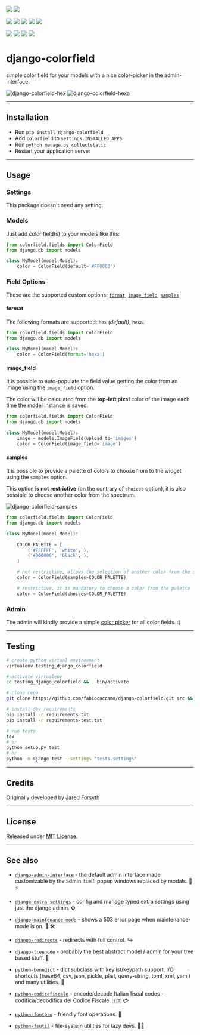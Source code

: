 [![](https://img.shields.io/pypi/pyversions/django-colorfield.svg?color=3776AB&logo=python&logoColor=white)](https://www.python.org/)
[![](https://img.shields.io/pypi/djversions/django-colorfield?color=0C4B33&logo=django&logoColor=white&label=django)](https://www.djangoproject.com/)

[![](https://img.shields.io/pypi/v/django-colorfield.svg?color=blue&logo=pypi&logoColor=white)](https://pypi.org/project/django-colorfield/)
[![](https://pepy.tech/badge/django-colorfield)](https://pepy.tech/project/django-colorfield)
[![](https://img.shields.io/github/stars/fabiocaccamo/django-colorfield?logo=github)](https://github.com/fabiocaccamo/django-colorfield/)
[![](https://badges.pufler.dev/visits/fabiocaccamo/django-colorfield?label=visitors&color=blue)](https://badges.pufler.dev)
[![](https://img.shields.io/pypi/l/django-colorfield.svg?color=blue)](https://github.com/fabiocaccamo/django-colorfield/blob/master/LICENSE.txt)

[![](https://img.shields.io/github/workflow/status/fabiocaccamo/django-colorfield/Python%20package?label=build&logo=github)](https://github.com/fabiocaccamo/django-colorfield)
[![](https://img.shields.io/codecov/c/gh/fabiocaccamo/django-colorfield?logo=codecov)](https://codecov.io/gh/fabiocaccamo/django-colorfield)
[![](https://img.shields.io/codacy/grade/194566618f424a819ce43450ea0af081?logo=codacy)](https://www.codacy.com/app/fabiocaccamo/django-colorfield)
[![](https://img.shields.io/codeclimate/maintainability/fabiocaccamo/django-colorfield?logo=code-climate)](https://codeclimate.com/github/fabiocaccamo/django-colorfield/)

# django-colorfield
simple color field for your models with a nice color-picker in the admin-interface.

![django-colorfield-hex](https://user-images.githubusercontent.com/7900305/104512324-51ed0f80-55ee-11eb-9144-de03d922c2ce.png)
![django-colorfield-hexa](https://user-images.githubusercontent.com/7900305/104512063-ec991e80-55ed-11eb-95b6-9174ac3f4f38.png)

---

## Installation
-   Run `pip install django-colorfield`
-   Add `colorfield` to `settings.INSTALLED_APPS`
-   Run `python manage.py collectstatic`
-   Restart your application server

---

## Usage

### Settings
This package doesn't need any setting.

### Models
Just add color field(s) to your models like this:

```python
from colorfield.fields import ColorField
from django.db import models

class MyModel(model.Model):
    color = ColorField(default='#FF0000')
```

### Field Options
These are the supported custom options: [`format`](#format), [`image_field`](#image_field), [`samples`](#samples)

#### format

The following formats are supported: `hex` *(default)*, `hexa`.

```python
from colorfield.fields import ColorField
from django.db import models

class MyModel(model.Model):
    color = ColorField(format='hexa')
```

#### image_field

It is possible to auto-populate the field value getting the color from an image using the `image_field` option.

The color will be calculated from the **top-left pixel** color of the image each time the model instance is saved.

```python
from colorfield.fields import ColorField
from django.db import models

class MyModel(model.Model):
    image = models.ImageField(upload_to='images')
    color = ColorField(image_field='image')
```

#### samples

It is possible to provide a palette of colors to choose from to the widget using the `samples` option.

This option **is not restrictive** (on the contrary of `choices` option), it is also possible to choose another color from the spectrum.

![django-colorfield-samples](https://user-images.githubusercontent.com/7900305/104512178-194d3600-55ee-11eb-8cba-91cca156da06.png)

```python
from colorfield.fields import ColorField
from django.db import models

class MyModel(model.Model):

    COLOR_PALETTE = [
        ('#FFFFFF', 'white', ),
        ('#000000', 'black', ),
    ]

    # not restrictive, allows the selection of another color from the spectrum.
    color = ColorField(samples=COLOR_PALETTE)

    # restrictive, it is mandatory to choose a color from the palette
    color = ColorField(choices=COLOR_PALETTE)
```

### Admin
The admin will kindly provide a simple [color picker](http://jscolor.com/) for all color fields. :)

---

## Testing
```bash
# create python virtual environment
virtualenv testing_django_colorfield

# activate virtualenv
cd testing_django_colorfield && . bin/activate

# clone repo
git clone https://github.com/fabiocaccamo/django-colorfield.git src && cd src

# install dev requirements
pip install -r requirements.txt
pip install -r requirements-test.txt

# run tests
tox
# or
python setup.py test
# or
python -m django test --settings "tests.settings"
```
---

## Credits
Originally developed by [Jared Forsyth](https://github.com/jaredly)

---

## License
Released under [MIT License](LICENSE.txt).

---

## See also

- [`django-admin-interface`](https://github.com/fabiocaccamo/django-admin-interface) - the default admin interface made customizable by the admin itself. popup windows replaced by modals. 🧙 ⚡

- [`django-extra-settings`](https://github.com/fabiocaccamo/django-extra-settings) - config and manage typed extra settings using just the django admin. ⚙️

- [`django-maintenance-mode`](https://github.com/fabiocaccamo/django-maintenance-mode) - shows a 503 error page when maintenance-mode is on. 🚧 🛠️

- [`django-redirects`](https://github.com/fabiocaccamo/django-redirects) - redirects with full control. ↪️

- [`django-treenode`](https://github.com/fabiocaccamo/django-treenode) - probably the best abstract model / admin for your tree based stuff. 🌳

- [`python-benedict`](https://github.com/fabiocaccamo/python-benedict) - dict subclass with keylist/keypath support, I/O shortcuts (base64, csv, json, pickle, plist, query-string, toml, xml, yaml) and many utilities. 📘

- [`python-codicefiscale`](https://github.com/fabiocaccamo/python-codicefiscale) - encode/decode Italian fiscal codes - codifica/decodifica del Codice Fiscale. 🇮🇹 💳

- [`python-fontbro`](https://github.com/fabiocaccamo/python-fontbro) - friendly font operations. 🧢

- [`python-fsutil`](https://github.com/fabiocaccamo/python-fsutil) - file-system utilities for lazy devs. 🧟‍♂️
